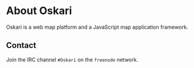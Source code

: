 # About Oskari

Oskari is a web map platform and a JavaScript map application framework.

## Contact

Join the IRC channel `#Oskari` on the `freenode` network.